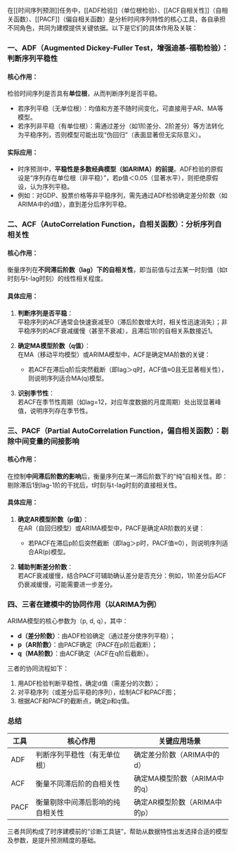 在[[时间序列预测]]任务中，[[ADF检验]]（单位根检验）、[[ACF自相关性]]（自相关函数）、[[PACF]]（偏自相关函数）是分析时间序列特性的核心工具，各自承担不同角色，共同为建模提供关键依据。以下是它们的具体作用及关联：


### 一、ADF（Augmented Dickey-Fuller Test，增强迪基-福勒检验）：判断序列平稳性
#### 核心作用：
检验时间序列是否具有**单位根**，从而判断序列是否平稳。  
- 若序列平稳（无单位根）：均值和方差不随时间变化，可直接用于AR、MA等模型。  
- 若序列非平稳（有单位根）：需通过差分（如1阶差分、2阶差分）等方法转化为平稳序列，否则模型可能出现“伪回归”（表面显著但无实际意义）。

#### 实际应用：
- 时序预测中，**平稳性是多数经典模型（如ARIMA）的前提**。ADF检验的原假设是“序列存在单位根（非平稳）”，若p值＜0.05（显著水平），则拒绝原假设，认为序列平稳。  
- 例如：对GDP、股票价格等非平稳序列，需先通过ADF检验确定差分阶数（如ARIMA中的d值），直到差分后序列平稳。


### 二、ACF（AutoCorrelation Function，自相关函数）：分析序列自相关性
#### 核心作用：
衡量序列在**不同滞后阶数（lag）下的自相关性**，即当前值与过去某一时刻值（如t时刻与t-lag时刻）的线性相关程度。  

#### 具体应用：
1. **判断序列是否平稳**：  
   平稳序列的ACF通常会快速衰减至0（滞后阶数增大时，相关性迅速消失）；非平稳序列的ACF衰减缓慢（甚至不衰减），且滞后1阶的自相关系数接近1。  

2. **确定MA模型阶数（q值）**：  
   在MA（移动平均模型）或ARIMA模型中，ACF是确定MA阶数的关键：  
   - 若ACF在滞后q阶后突然截断（即lag＞q时，ACF值≈0且无显著相关性），则说明序列适合MA(q)模型。  

3. **识别季节性**：  
   若ACF在季节性周期（如lag=12，对应年度数据的月度周期）处出现显著峰值，说明序列存在季节性。


### 三、PACF（Partial AutoCorrelation Function，偏自相关函数）：剔除中间变量的间接影响
#### 核心作用：
在控制**中间滞后阶数的影响**后，衡量序列在某一滞后阶数下的“纯”自相关性。即：剔除滞后1到lag-1阶的干扰后，t时刻与t-lag时刻的直接相关性。  

#### 具体应用：
1. **确定AR模型阶数（p值）**：  
   在AR（自回归模型）或ARIMA模型中，PACF是确定AR阶数的关键：  
   - 若PACF在滞后p阶后突然截断（即lag＞p时，PACF值≈0），则说明序列适合AR(p)模型。  

2. **辅助判断差分阶数**：  
   若ACF衰减缓慢，结合PACF可辅助确认差分是否充分：例如，1阶差分后ACF仍衰减缓慢，可能需要进一步差分。


### 四、三者在建模中的协同作用（以ARIMA为例）
ARIMA模型的核心参数为（p, d, q），其中：  
- **d（差分阶数）**：由ADF检验确定（通过差分使序列平稳）；  
- **p（AR阶数）**：由PACF确定（PACF在p阶后截断）；  
- **q（MA阶数）**：由ACF确定（ACF在q阶后截断）。  

三者的协同流程如下：  
1. 用ADF检验判断平稳性，确定d值（需差分的次数）；  
2. 对平稳序列（或差分后平稳的序列），绘制ACF和PACF图；  
3. 根据ACF和PACF的截断点，确定p和q值。  


### 总结
| 工具   | 核心作用                          | 关键应用场景                     |
|--------|-----------------------------------|----------------------------------|
| ADF    | 判断序列平稳性（有无单位根）      | 确定差分阶数（ARIMA中的d）       |
| ACF    | 衡量不同滞后阶的自相关性          | 确定MA模型阶数（ARIMA中的q）     |
| PACF   | 衡量剔除中间滞后影响的纯自相关性  | 确定AR模型阶数（ARIMA中的p）     |

三者共同构成了时序建模前的“诊断工具链”，帮助从数据特性出发选择合适的模型及参数，是提升预测精度的基础。
